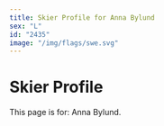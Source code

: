 ```yaml
---
title: Skier Profile for Anna Bylund
sex: "L"
id: "2435"
image: "/img/flags/swe.svg" 
---
```


# Skier Profile

This page is for: Anna Bylund.
    